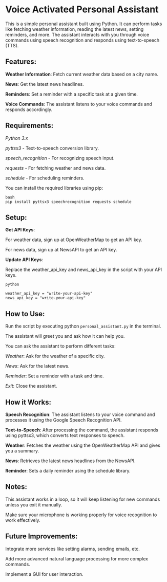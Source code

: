 # Voice Activated Personal Assistant
This is a simple personal assistant built using Python. It can perform tasks like fetching weather information, reading the latest news, setting reminders, and more. The assistant interacts with you through voice commands using speech recognition and responds using text-to-speech (TTS).

## Features:
**Weather Information**: Fetch current weather data based on a city name.

**News**: Get the latest news headlines.

**Reminders**: Set a reminder with a specific task at a given time.

**Voice Commands**: The assistant listens to your voice commands and responds accordingly.

## Requirements:
*Python 3.x*

*pyttsx3* - Text-to-speech conversion library.

*speech_recognition* - For recognizing speech input.

*requests* - For fetching weather and news data.

*schedule* - For scheduling reminders.

You can install the required libraries using pip:

```
bash
pip install pyttsx3 speechrecognition requests schedule
```

## Setup:
**Get API Keys**:

For weather data, sign up at OpenWeatherMap to get an API key.

For news data, sign up at NewsAPI to get an API key.

**Update API Keys**:

Replace the weather_api_key and news_api_key in the script with your API keys.

```
python

weather_api_key = "write-your-api-key"
news_api_key = "write-your-api-key"
```

## How to Use:
Run the script by executing python `personal_assistant.py` in the terminal.

The assistant will greet you and ask how it can help you.

You can ask the assistant to perform different tasks:

*Weather*: Ask for the weather of a specific city.

*News*: Ask for the latest news.

*Reminder*: Set a reminder with a task and time.

*Exit*: Close the assistant.

## How it Works:
**Speech Recognition**: The assistant listens to your voice command and processes it using the Google Speech Recognition API.

**Text-to-Speech**: After processing the command, the assistant responds using pyttsx3, which converts text responses to speech.

**Weather**: Fetches the weather using the OpenWeatherMap API and gives you a summary.

**News**: Retrieves the latest news headlines from the NewsAPI.

**Reminder**: Sets a daily reminder using the schedule library.

## Notes:
This assistant works in a loop, so it will keep listening for new commands unless you exit it manually.

Make sure your microphone is working properly for voice recognition to work effectively.

## Future Improvements:
Integrate more services like setting alarms, sending emails, etc.

Add more advanced natural language processing for more complex commands.

Implement a GUI for user interaction.
